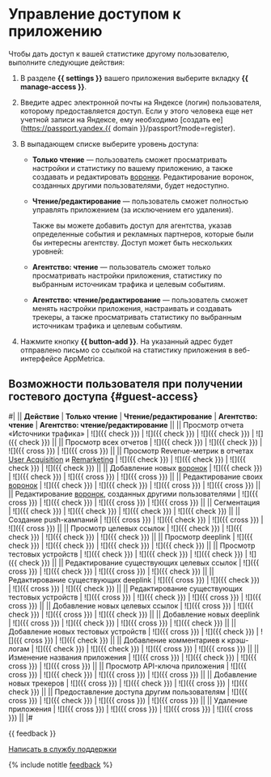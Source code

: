 # Управление доступом к приложению

Чтобы дать доступ к вашей статистике другому пользователю, выполните следующие действия:

1. В разделе **{{ settings }}** вашего приложения выберите вкладку **{{ manage-access }}**.
2. Введите адрес электронной почты на Яндексе (логин) пользователя, которому предоставляется доступ. Если у этого человека еще нет учетной записи на Яндексе, ему необходимо [создать ее](https://passport.yandex.{{ domain }}/passport?mode=register).
3. В выпадающем списке выберите уровень доступа:

    - **Только чтение** — пользователь сможет просматривать настройки и статистику по вашему приложению, а также создавать и редактировать [воронки](../mobile-reports/funnels-report.md). Редактирование воронок, созданных другими пользователями, будет недоступно.

    - **Чтение/редактирование** — пользователь сможет полностью управлять приложением (за исключением его удаления).

      Также вы можете добавить доступ для агентства, указав определенные события и рекламных партнеров, которые были бы интересны агентству. Доступ может быть нескольких уровней:

    - **Агентство: чтение** — пользователь сможет только просматривать настройки приложения, статистику по выбранным источникам трафика и целевым событиям.

    - **Агентство: чтение/редактирование** — пользователь сможет менять настройки приложения, настраивать и создавать трекеры, а также просматривать статистику по выбранным источникам трафика и целевым событиям.

4. Нажмите кнопку **{{ button-add }}**. На указанный адрес будет отправлено письмо со ссылкой на статистику приложения в веб-интерфейсе AppMetrica.

## Возможности пользователя при получении гостевого доступа {#guest-access}

#|
|| **Действие** | **Только чтение** | **Чтение/редактирование** | **Агентство: чтение** | **Агентство: чтение/редактирование** ||
|| Просмотр отчета «Источники трафика» | ![]({{ check }}) | ![]({{ check }}) | ![]({{ check }}) | ![]({{ check }}) ||
|| Просмотр всех отчетов | ![]({{ check }}) | ![]({{ check }}) | ![]({{ cross }}) | ![]({{ cross }}) ||
|| Просмотр Revenue-метрик в отчетах [User Acquisition](../mobile-reports/user-acquisition-report.md) и [Remarketing](../mobile-reports/remarketing-report.md) | ![]({{ check }}) | ![]({{ check }}) | ![]({{ check }}) | ![]({{ check }}) ||
|| Добавление новых [воронок](../mobile-reports/funnels-report.md) | ![]({{ check }}) | ![]({{ check }}) | ![]({{ cross }}) | ![]({{ cross }}) ||
|| Редактирование своих [воронок](../mobile-reports/funnels-report.md) | ![]({{ check }}) | ![]({{ check }}) | ![]({{ cross }}) | ![]({{ cross }}) ||
|| Редактирование [воронок](../mobile-reports/funnels-report.md), созданных другими пользователями | ![]({{ cross }}) | ![]({{ check }}) | ![]({{ cross }}) | ![]({{ cross }}) ||
|| Сегментация | ![]({{ check }}) | ![]({{ check }}) | ![]({{ check }}) | ![]({{ check }}) ||
|| Создание push-кампаний | ![]({{ cross }}) | ![]({{ check }}) | ![]({{ cross }}) | ![]({{ cross }}) ||
|| Просмотр целевых ссылок | ![]({{ check }}) | ![]({{ check }}) | ![]({{ check }}) | ![]({{ check }}) ||
|| Просмотр deeplink | ![]({{ check }}) | ![]({{ check }}) | ![]({{ check }}) | ![]({{ check }}) ||
|| Просмотр тестовых устройств | ![]({{ check }}) | ![]({{ check }}) | ![]({{ check }}) | ![]({{ check }}) ||
|| Редактирование существующих целевых ссылок | ![]({{ cross }}) | ![]({{ check }}) | ![]({{ cross }}) | ![]({{ check }}) ||
|| Редактирование существующих deeplink | ![]({{ cross }}) | ![]({{ check }}) | ![]({{ cross }}) | ![]({{ check }}) ||
|| Редактирование существующих тестовых устройств | ![]({{ cross }}) | ![]({{ check }}) | ![]({{ cross }}) | ![]({{ cross }}) ||
|| Добавление новых целевых ссылок | ![]({{ cross }}) | ![]({{ check }}) | ![]({{ cross }}) | ![]({{ check }}) ||
|| Добавление новых deeplink | ![]({{ cross }}) | ![]({{ check }}) | ![]({{ cross }}) | ![]({{ check }}) ||
|| Добавление новых тестовых устройств | ![]({{ cross }}) | ![]({{ check }}) | ![]({{ cross }}) | ![]({{ check }}) ||
|| Добавление комментариев к крэш-логам | ![]({{ check }}) | ![]({{ check }}) | ![]({{ cross }}) | ![]({{ cross }}) ||
|| Изменение названия приложения | ![]({{ cross }}) | ![]({{ check }}) | ![]({{ cross }}) | ![]({{ cross }}) ||
|| Просмотр API-ключа приложения | ![]({{ cross }}) | ![]({{ check }}) | ![]({{ cross }}) | ![]({{ cross }}) ||
|| Добавление новых трекеров | ![]({{ cross }}) | ![]({{ check }}) | ![]({{ cross }}) | ![]({{ check }}) ||
|| Предоставление доступа другим пользователям | ![]({{ cross }}) | ![]({{ check }}) | ![]({{ cross }}) | ![]({{ cross }}) ||
|| Удаление приложения | ![]({{ cross }}) | ![]({{ cross }}) | ![]({{ cross }}) | ![]({{ cross }}) ||
|#

{{ feedback }}

<a href="../troubleshooting/feedback-new.html">
  <span class="button">Написать в службу поддержки</span>
</a>

{% include notitle [feedback](../_includes/feedback-button.md) %}
